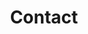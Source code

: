 ---
templateKey: contact-page
title: Contact
name: Winchester Municipal Utilities
address: 150 North Main Street
city_state_zip: Winchester, KY 40391
phone: (859) 744-5434
alt_phone: After Hours - (859) 744-6582
fax: (859) 744-5434
hours: 7:00AM - 4:30PM (Monday - Friday)
---